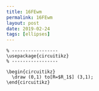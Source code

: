 ```yaml
---
title: 16FEwm
permalink: 16FEwm
layout: post
date: 2019-02-24
tags: [ellipses]
---
```


```latex% Dans le préambule
% -----------------
\usepackage{circuitikz}
% -----------------

\begin{circuitikz}
  \draw (0,1) to[R=$R_1$] (3,1);
\end{circuitikz}
```